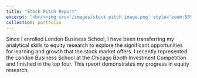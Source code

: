 ```yaml
---
title: "Stock Pitch Report"
excerpt: "<br/><img src='/images/stock pitch image.png' style='zoom:50%'>"
collection: portfolio
---
```


Since I enrolled London Business School, I have been transferring my analytical skills to equity research to explore the significant opportunities for learning and growth that the stock market offers. I recently represented the London Business School at the Chicago Booth Investment Competition and finished in the top four. This rpeort demonstrates my progress in equity research.
